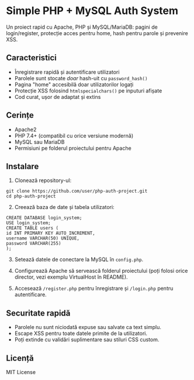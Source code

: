 # Simple PHP + MySQL Auth System

Un proiect rapid cu Apache, PHP și MySQL/MariaDB: pagini de login/register, protecție acces pentru home, hash pentru parole și prevenire XSS.

## Caracteristici
- Înregistrare rapidă și autentificare utilizatori
- Parolele sunt stocate *doar* hash-uit cu `password_hash()`
- Pagina "home" accesibilă doar utilizatorilor logați
- Protecție XSS folosind `htmlspecialchars()` pe inputuri afișate
- Cod curat, ușor de adaptat și extins

## Cerințe
- Apache2
- PHP 7.4+ (compatibil cu orice versiune modernă)
- MySQL sau MariaDB
- Permisiuni pe folderul proiectului pentru Apache

## Instalare

1. Clonează repository-ul:

```
git clone https://github.com/user/php-auth-project.git
cd php-auth-project
```

2. Creează baza de date și tabela utilizatori:

```
CREATE DATABASE login_system;
USE login_system;
CREATE TABLE users (
id INT PRIMARY KEY AUTO_INCREMENT,
username VARCHAR(50) UNIQUE,
password VARCHAR(255)
);
```


3. Setează datele de conectare la MySQL în `config.php`.

4. Configurează Apache să servească folderul proiectului (poți folosi orice director, vezi exemplu VirtualHost în README).

5. Accesează `/register.php` pentru înregistrare și `/login.php` pentru autentificare.

## Securitate rapidă

- Parolele nu sunt niciodată expuse sau salvate ca text simplu.
- Escape XSS pentru toate datele primite de la utilizatori.
- Poți extinde cu validări suplimentare sau stiluri CSS custom.

## Licență

MIT License